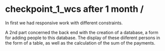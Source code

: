 # checkpoint_1_wcs after 1 month /

In first we had responsive work with different constraints.

A 2nd part concerned the back end with the creation of a database, a form for adding people to this database. The display of these diiferent persons in the form of a table, as well as the calculation of the sum of the payments.

